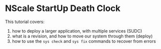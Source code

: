 NScale StartUp Death Clock
==========================

This tutorial covers:

1. how to deploy a larger application, with multiple services (SUDC)
2. what is a revision, and how to move our system through them (deploy)
2. how to use the `sys check` and `sys fix` commands to recover from
   errors
